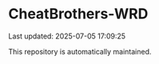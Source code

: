 # CheatBrothers-WRD

Last updated: 2025-07-05 17:09:25

This repository is automatically maintained.
